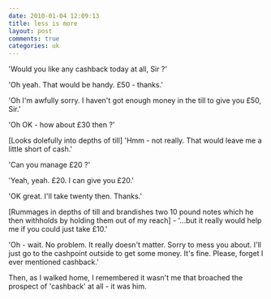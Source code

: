 ```yaml
---
date: 2010-01-04 12:09:13
title: less is more
layout: post
comments: true
categories: uk
---
```

'Would you like any cashback today at all, Sir ?'

'Oh yeah. That would be handy. &pound;50 - thanks.'

'Oh I'm awfully sorry. I haven't got enough money in the till to give
you &pound;50, Sir.'

'Oh OK - how about &pound;30 then ?'

[Looks dolefully into depths of till] 'Hmm - not really. That would
leave me a little short of cash.'

'Can you manage &pound;20 ?'

'Yeah, yeah.  &pound;20. I can give you &pound;20.'

'OK great. I'll take twenty then. Thanks.'

[Rummages in depths of till and brandishes two 10 pound notes which he
then withholds by holding them out of my reach] - '...but it really
would help me if you could just take &pound;10.'

'Oh - wait. No problem. It really doesn't matter. Sorry to mess you
about. I'll just go to the cashpoint outside to get some money. It's
fine. Please, forget I ever mentioned cashback.'

Then, as I walked home, I remembered it wasn't me that broached the
prospect of 'cashback' at all - it was him.
